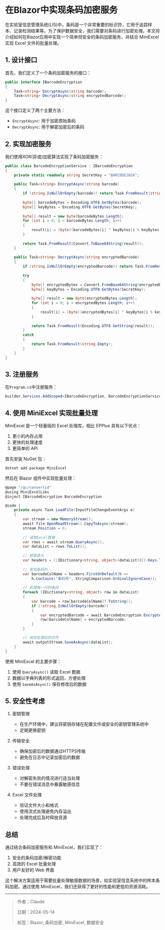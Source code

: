 # 在Blazor中实现条码加密服务

在实验室信息管理系统(LIS)中，条码是一个非常重要的标识符，它用于追踪样本、记录检测结果等。为了保护数据安全，我们需要对条码进行加密处理。本文将介绍如何在Blazor应用中实现一个简单但安全的条码加密服务，并结合 MiniExcel 实现 Excel 文件的批量处理。

## 1. 设计接口

首先，我们定义了一个条码加密服务的接口：

```csharp
public interface IBarcodeEncryption
{
    Task<string> EncryptAsync(string barcode);
    Task<string> DecryptAsync(string encryptedBarcode);
}
```

这个接口定义了两个主要方法：
- `EncryptAsync`: 用于加密原始条码
- `DecryptAsync`: 用于解密加密后的条码

## 2. 实现加密服务

我们使用XOR(异或)加密算法实现了条码加密服务：

```csharp
public class BarcodeEncryptionService : IBarcodeEncryption
{
    private static readonly string SecretKey = "BARCODE2024";
    
    public Task<string> EncryptAsync(string barcode)
    {
        if (string.IsNullOrEmpty(barcode)) return Task.FromResult(string.Empty);
        
        byte[] barcodeBytes = Encoding.UTF8.GetBytes(barcode);
        byte[] keyBytes = Encoding.UTF8.GetBytes(SecretKey);
        
        byte[] result = new byte[barcodeBytes.Length];
        for (int i = 0; i < barcodeBytes.Length; i++)
        {
            result[i] = (byte)(barcodeBytes[i] ^ keyBytes[i % keyBytes.Length]);
        }
        
        return Task.FromResult(Convert.ToBase64String(result));
    }
    
    public Task<string> DecryptAsync(string encryptedBarcode)
    {
        if (string.IsNullOrEmpty(encryptedBarcode)) return Task.FromResult(string.Empty);
        
        try
        {
            byte[] encryptedBytes = Convert.FromBase64String(encryptedBarcode);
            byte[] keyBytes = Encoding.UTF8.GetBytes(SecretKey);
            
            byte[] result = new byte[encryptedBytes.Length];
            for (int i = 0; i < encryptedBytes.Length; i++)
            {
                result[i] = (byte)(encryptedBytes[i] ^ keyBytes[i % keyBytes.Length]);
            }
            
            return Task.FromResult(Encoding.UTF8.GetString(result));
        }
        catch
        {
            return Task.FromResult(string.Empty);
        }
    }
}
```

## 3. 注册服务

在`Program.cs`中注册服务：

```csharp
builder.Services.AddScoped<IBarcodeEncryption, BarcodeEncryptionService>();
```

## 4. 使用 MiniExcel 实现批量处理

MiniExcel 是一个轻量级的 Excel 处理库，相比 EPPlus 具有以下优点：
1. 更小的内存占用
2. 更快的处理速度
3. 更简单的 API

首先安装 NuGet 包：
```bash
dotnet add package MiniExcel
```

然后在 Blazor 组件中实现批量处理：

```csharp
@page "/qc/convertid"
@using MiniExcelLibs
@inject IBarcodeEncryption BarcodeEncryption

@code {
    private async Task LoadFile(InputFileChangeEventArgs e)
    {
        var stream = new MemoryStream();
        await file.OpenReadStream().CopyToAsync(stream);
        stream.Position = 0;
        
        // 读取Excel数据
        var rows = await stream.QueryAsync();
        var dataList = rows.ToList();
        
        // 获取表头
        var headers = ((IDictionary<string, object>)dataList[0]).Keys.ToList();
        
        // 查找条码列
        var barcodeColName = headers.FirstOrDefault(h => 
            h.Contains("条码号", StringComparison.OrdinalIgnoreCase));
            
        // 处理每一行的条码
        foreach (IDictionary<string, object> row in dataList)
        {
            var barcode = row[barcodeColName]?.ToString();
            if (!string.IsNullOrEmpty(barcode))
            {
                var encryptedBarcode = await BarcodeEncryption.EncryptAsync(barcode);
                row[barcodeColName] = encryptedBarcode;
            }
        }

        // 保存处理后的文件
        await outputStream.SaveAsAsync(dataList);
    }
}
```

使用 MiniExcel 的主要步骤：
1. 使用 `QueryAsync()` 读取 Excel 数据
2. 数据以字典列表的形式返回，方便处理
3. 使用 `SaveAsAsync()` 保存修改后的数据

## 5. 安全性考虑

1. 密钥管理
   - 在生产环境中，建议将密钥存储在配置文件或安全的密钥管理系统中
   - 定期更换密钥
   
2. 传输安全
   - 确保加密后的数据通过HTTPS传输
   - 避免在日志中记录加密后的数据

3. 错误处理
   - 对解密失败的情况进行适当处理
   - 不要在错误消息中暴露敏感信息

4. Excel 文件处理
   - 验证文件大小和格式
   - 使用流式处理避免内存溢出
   - 处理完成后及时释放资源

## 总结

通过结合条码加密服务和 MiniExcel，我们实现了：
1. 安全的条码加密/解密功能
2. 高效的 Excel 批量处理
3. 用户友好的 Web 界面

这个解决方案适用于需要批量处理敏感数据的场景，如实验室信息系统中的样本条码加密。通过使用 MiniExcel，我们还获得了更好的性能和更低的资源消耗。 

---

> 作者：Claude
> 
> 日期：2024-05-14
> 
> 标签：Blazor, 条码加密, MiniExcel, 数据安全 